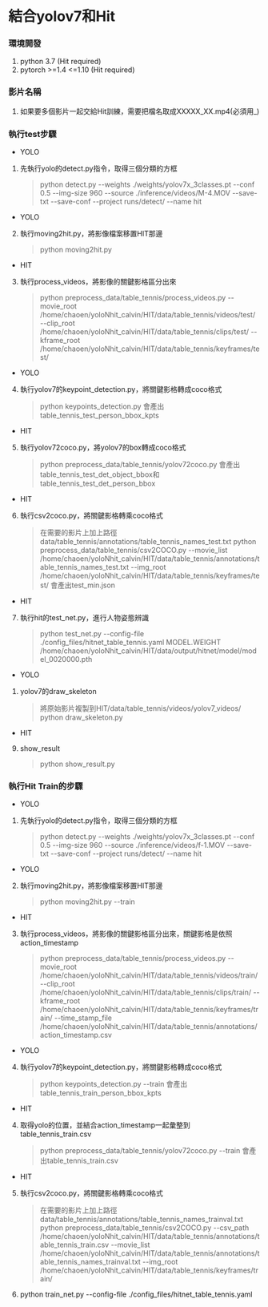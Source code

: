 # 結合yolov7和Hit

### 環境開發

1. python 3.7 (Hit required)
2. pytorch >=1.4 <=1.10 (Hit required)

### 影片名稱

1. 如果要多個影片一起交給Hit訓練，需要把檔名取成XXXXX_XX.mp4(必須用_)


### 執行test步驟
* YOLO
1. 先執行yolo的detect.py指令，取得三個分類的方框
   > python detect.py --weights ./weights/yolov7x_3classes.pt --conf 0.5 --img-size 960 --source ./inference/videos/M-4.MOV --save-txt --save-conf --project runs/detect/ --name hit

* YOLO
2. 執行moving2hit.py，將影像檔案移置HIT那邊
   > python moving2hit.py

* HIT
3. 執行process_videos，將影像的關鍵影格區分出來
   > python preprocess_data/table_tennis/process_videos.py --movie_root /home/chaoen/yoloNhit_calvin/HIT/data/table_tennis/videos/test/ --clip_root /home/chaoen/yoloNhit_calvin/HIT/data/table_tennis/clips/test/ --kframe_root /home/chaoen/yoloNhit_calvin/HIT/data/table_tennis/keyframes/test/

* YOLO
4. 執行yolov7的keypoint_detection.py，將關鍵影格轉成coco格式
   > python keypoints_detection.py
   > 會產出table_tennis_test_person_bbox_kpts

* HIT
5. 執行yolov72coco.py，將yolov7的box轉成coco格式
   > python preprocess_data/table_tennis/yolov72coco.py
   > 會產出table_tennis_test_det_object_bbox和table_tennis_test_det_person_bbox

* HIT
6. 執行csv2coco.py，將關鍵影格轉乘coco格式
   > 在需要的影片上加上路徑 data/table_tennis/annotations/table_tennis_names_test.txt
   > python preprocess_data/table_tennis/csv2COCO.py  --movie_list /home/chaoen/yoloNhit_calvin/HIT/data/table_tennis/annotations/table_tennis_names_test.txt --img_root /home/chaoen/yoloNhit_calvin/HIT/data/table_tennis/keyframes/test/
   > 會產出test_min.json

* HIT
7. 執行hit的test_net.py，進行人物姿態辨識
   > python test_net.py --config-file ./config_files/hitnet_table_tennis.yaml MODEL.WEIGHT /home/chaoen/yoloNhit_calvin/HIT/data/output/hitnet/model/model_0020000.pth

* YOLO
1. yolov7的draw_skeleton
   > 將原始影片複製到HIT/data/table_tennis/videos/yolov7_videos/
   > python draw_skeleton.py

* HIT
9. show_result
   > python show_result.py

### 執行Hit Train的步驟
* YOLO
1. 先執行yolo的detect.py指令，取得三個分類的方框
   > python detect.py --weights ./weights/yolov7x_3classes.pt --conf 0.5 --img-size 960 --source ./inference/videos/f-1.MOV --save-txt --save-conf --project runs/detect/ --name hit

* YOLO
2. 執行moving2hit.py，將影像檔案移置HIT那邊
   > python moving2hit.py --train

* HIT
3. 執行process_videos，將影像的關鍵影格區分出來，關鍵影格是依照action_timestamp
   > python preprocess_data/table_tennis/process_videos.py --movie_root /home/chaoen/yoloNhit_calvin/HIT/data/table_tennis/videos/train/ --clip_root /home/chaoen/yoloNhit_calvin/HIT/data/table_tennis/clips/train/ --kframe_root /home/chaoen/yoloNhit_calvin/HIT/data/table_tennis/keyframes/train/ --time_stamp_file /home/chaoen/yoloNhit_calvin/HIT/data/table_tennis/annotations/action_timestamp.csv

* YOLO
4. 執行yolov7的keypoint_detection.py，將關鍵影格轉成coco格式
   > python keypoints_detection.py --train
   > 會產出table_tennis_train_person_bbox_kpts

* HIT
4. 取得yolo的位置，並結合action_timestamp一起彙整到table_tennis_train.csv
   > python preprocess_data/table_tennis/yolov72coco.py --train
   > 會產出table_tennis_train.csv

* HIT
5. 執行csv2coco.py，將關鍵影格轉乘coco格式
   > 在需要的影片上加上路徑 data/table_tennis/annotations/table_tennis_names_trainval.txt
   > python preprocess_data/table_tennis/csv2COCO.py --csv_path /home/chaoen/yoloNhit_calvin/HIT/data/table_tennis/annotations/table_tennis_train.csv --movie_list /home/chaoen/yoloNhit_calvin/HIT/data/table_tennis/annotations/table_tennis_names_trainval.txt --img_root /home/chaoen/yoloNhit_calvin/HIT/data/table_tennis/keyframes/train/

6. python train_net.py --config-file ./config_files/hitnet_table_tennis.yaml